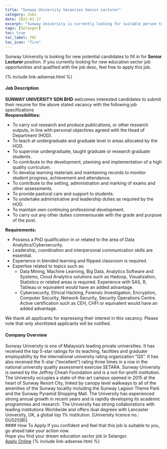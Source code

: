 ```yaml
---
title: "Sunway University Vacancies Senior Lecturer" 
category: Jobs 
date: 2021-01-17 
excerpt: "Sunway University is currently looking for suitable person to fill in the Senior Lecturer which positioned at Selangor" 
tags: [Selangor] 
toc: true 
toc_label: TOC 
toc_icon: "fire" 
--- 
```


<p>Sunway University is looking for new potential candidates to fill in for <b>Senior Lecturer</b> position. If you currently looking for new education sector job opportunities and qualified with the job desc, feel free to apply this job.
</p>{% include link-adsense.html %} 
 <div><div><h4>Job Description</h4></div><div><div><span><div><div><div><strong>SUNWAY UNIVERSITY SDN BHD</strong> welcomes interested candidates to submit their resume for the above stated vacancy with the following job specifications</div><div><strong>Responsibilities:</strong></div><ul><li>To carry out research and produce publications, or other research outputs, in line with personal objectives agreed with the Head of Department (HOD).</li><li>To teach at undergraduate and graduate level in areas allocated by the HOD.</li><li>To supervise undergraduate, taught graduate or research graduate students.</li><li>To contribute to the development, planning and implementation of a high quality curriculum.</li><li>To develop learning materials and maintaining records to monitor student progress, achievement and attendance.</li><li>To contribute to the setting, administration and marking of exams and other assessments.</li><li>To provide pastoral care and support to students.</li><li>To undertake administrative and leadership duties as required by the HOD.</li><li>To maintain own continuing professional development.</li><li>To carry out any other duties commensurate with the grade and purpose of the post.</li></ul><div><strong>Requirements:</strong></div><ul><li>Possess a PhD qualification in or related to the area of Data Analytics/Cybersecurity.</li><li>Leadership, coordination and interpersonal communication skills are essential.</li><li>Experience in blended learning and flipped classroom is required.</li><li>Expertise related to topics such as:<ul><li>Data Mining, Machine Learning, Big Data, Analytics Software and Systems, Cloud Analytics solutions such as Hadoop, Visualization, Statistics or related areas is required. Experience with SAS, R, Tableau or equivalent would have an added advantage.</li><li>Cybersecurity, Ethical Hacking, Forensic Investigation, Encryption, Computer Security, Network Security, Security Operations Centre. Active certification such as CEH, CHFI or equivalent would have an added advantage.</li></ul></li></ul><div>We thank all applicants for expressing their interest in this vacancy. Please note that only shortlisted applicants will be notified.</div></div></div></span></div></div></div> 
<div><div><h4>Company Overview</h4></div><div><div><span><div><div>
<div>
<div>
			Sunway University is one of Malaysia&#8217;s leading private universities. It has received the top 5-star ratings for its teaching, facilities and graduate employability by the international university rating organization &#8220;QS&#8221;. It has also received the 5-star (&#8220;excellent&#8221;) rating three times in a row in the national university quality assessment exercise SETARA. Sunway University is owned by the Jeffrey Cheah Foundation and is a not-for-profit institution. The University occupies a state-of-the-art campus opened in 2015 at the heart of Sunway Resort City, linked by canopy level walkways to all of the amenities of the Sunway locality including the Sunway Lagoon Theme Park and the Sunway Pyramid Shopping Mall. The University has experienced strong annual growth in recent years and is rapidly developing its academic programmes and research. The University has strong collaborations with leading institutions Worldwide and offers dual degrees with Lancaster University, UK, a global top 1% institution. [University licence no.: DU025(B)].</div>
</div>
</div></div></span></div></div></div> 
#### How To Apply 
If you confident and feel that this job is suitable to you, go ahead take your action now. <br/> 
Hope you find your dream education sector job in Selangor. <br/> 
<a href="https://www.jobstreet.com.my/en/job/senior-lecturer-4454097?jobId=jobstreet-my-job-4454097&sectionRank=4&token=0~90d69b3a-d146-4eb8-a346-26905acbe071&fr=SRP%20View%20In%20New%20Ta" class="btn btn--info" target="_blank" rel="nofollow noopenner">Apply Online</a> 
{% include link-adsense.html %} 